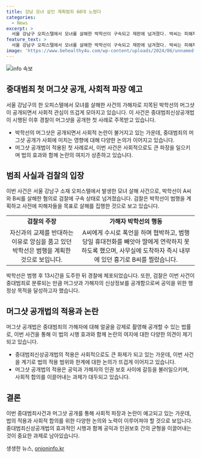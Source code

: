 ```yaml
---
title: 강남 모녀 살인 계획범죄 60대 노렸다
categories:
  - News
excerpt: >
  서울 강남구 오피스텔에서 모녀를 살해한 박학선이 구속되고 재판에 넘겨졌다. 박씨는 피해자에게 통보를 받고 성폭력과 협박을 가한 후 범행을 저질렀다. 이후 경찰이 박씨의 머그샷을 공개하여 중대범죄신상공개법 이후 첫 사례가 되었다.
feature_text: >
  서울 강남구 오피스텔에서 모녀를 살해한 박학선이 구속되고 재판에 넘겨졌다. 박씨는 피해자에게 통보를 받고 성폭력과 협박을 가한 후 범행을 저질렀다. 이후 경찰이 박씨의 머그샷을 공개하여 중대범죄신상공개법 이후 첫 사례가 되었다.
image: 'https://www.behealthy4u.com/wp-content/uploads/2024/06/unnamed-file.png'
---
```


<p><img src="https://www.behealthy4u.com/wp-content/uploads/2024/06/unnamed-file.png" alt="info 속보" /></p>

<h2 data-ke-size="size26">중대범죄 첫 머그샷 공개, 사회적 파장 예고</h2>

<p data-ke-size="size16">서울 강남구의 한 오피스텔에서 모녀를 살해한 사건의 가해자로 지목된 박학선의 머그샷이 공개되면서 사회적 관심이 뜨겁게 모아지고 있습니다. 이 사건은 중대범죄신상공개법이 시행된 이후 경찰이 머그샷을 공개한 첫 사례로 주목받고 있습니다.</p>

<ul>
  <li>박학선의 머그샷은 공개되면서 사회적 논란이 불거지고 있는 가운데, 중대범죄의 머그샷 공개가 사회에 미치는 영향에 대해 다양한 논의가 이어지고 있습니다.</li>
  <li>머그샷 공개법이 적용된 첫 사례로서, 이번 사건은 사회적으로도 큰 파장을 일으키며 법의 효과와 함께 논란의 여지가 상존하고 있습니다.</li>
</ul>

<h2 data-ke-size="size26">범죄 사실과 검찰의 입장</h2>

<p data-ke-size="size16">이번 사건은 서울 강남구 소재 오피스텔에서 발생한 모녀 살해 사건으로, 박학선이 A씨와 B씨를 살해한 혐의로 검찰에 구속 상태로 넘겨졌습니다. 검찰은 박학선이 범행을 계획하고 사전에 피해자들을 목표로 살해를 집행한 것으로 보고 있습니다.</p>

<table>
  <tr>
    <td style="text-align: center; height: 17px;"><b>검찰의 주장</b></td>
    <td style="text-align: center; height: 17px;"><b>가해자 박학선의 행동</b></td>
  </tr>
  <tr>
    <td style="text-align: center; height: 17px;">자신과의 교제를 반대하는 이유로 앙심을 품고 있던 박학선은 범행을 계획한 것으로 보입니다.</td>
    <td style="text-align: center; height: 17px;">A씨에게 수시로 폭언을 하며 협박하고, 범행 당일 휴대전화를 빼앗아 딸에게 연락하지 못하도록 했으며, 사무실에 도착하자 즉시 내부에 있던 흉기로 B씨를 찔렀습니다. </td>
  </tr>
</table>

<p data-ke-size="size16">박학선은 범행 후 13시간을 도주한 뒤 경찰에 체포되었습니다. 또한, 검찰은 이번 사건이 중대범죄로 분류되는 만큼 머그샷과 가해자의 신상정보를 공개함으로써 공익을 위한 행정상 목적을 달성하고자 했습니다.</p>

<h2 data-ke-size="size26">머그샷 공개법의 적용과 논란</h2>

<p data-ke-size="size16">머그샷 공개법은 중대범죄의 가해자에 대해 얼굴을 강제로 촬영해 공개할 수 있는 법률로, 이번 사건을 통해 이 법의 시행 효과와 함께 논란의 여지에 대한 다양한 의견이 제기되고 있습니다.</p>

<ul>
  <li>중대범죄신상공개법의 적용은 사회적으로도 큰 화제가 되고 있는 가운데, 이번 사건을 계기로 법의 적용 범위와 한계에 대한 논의가 뜨겁게 이어지고 있습니다.</li>
  <li>머그샷 공개법의 적용은 공익과 가해자의 인권 보호 사이에 갈등을 불러일으키며, 사회적 합의를 이끌어내는 과제가 대두되고 있습니다.</li>
</ul>

<h2 data-ke-size="size26">결론</h2>

<p data-ke-size="size16">이번 중대범죄사건과 머그샷 공개를 통해 사회적 파장과 논란이 예고되고 있는 가운데, 법의 적용과 사회적 합의를 위한 다양한 논의와 노력이 이루어져야 할 것으로 보입니다. 중대범죄신상공개법의 효과적인 시행과 함께 공익과 인권보호 간의 균형을 이끌어내는 것이 중요한 과제로 남아있습니다.</p>
생생한 뉴스, <a href="https://onioninfo.kr" rel="dofollow">onioninfo.kr</a>


